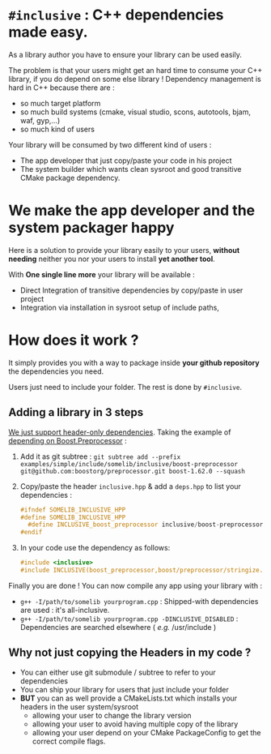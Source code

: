 # `#inclusive` : C++ dependencies made easy.
As a library author you have to ensure your library can be used easily. 

The problem is that your users might get an hard time to consume your C++ library, if you do depend on some else library ! Dependency management is hard in C++ because there are :
  - so much target platform
  - so much build systems (cmake, visual studio, scons, autotools, bjam, waf, gyp,...)
  - so much kind of users

Your library will be consumed by two different kind of users :
  - The app developer that just copy/paste your code in his project
  - The system builder which wants clean sysroot and good transitive CMake package dependency.

# We make the app developer and the system packager happy 
Here is a solution to provide your library easily to your users, **without needing** neither you nor your users to install **yet another tool**.

With **One single line more** your library will be available :

  - Direct Integration of transitive dependencies by copy/paste in user project
  - Integration via installation in sysroot setup of include paths, 

# How does it work ?
It simply provides you with a way to package inside **your github repository** the dependencies you need. 

Users just need to include your folder. The rest is done by `#inclusive`.

## Adding a library in 3 steps
[We just support header-only dependencies](doc/rationale/WHY_HEADER_ONLY.md). Taking the example of [depending on Boost.Preprocessor](examples/simple) :

  1. Add it as git subtree : `git subtree add --prefix examples/simple/include/somelib/inclusive/boost-preprocessor git@github.com:boostorg/preprocessor.git boost-1.62.0 --squash`
  2. Copy/paste the header `inclusive.hpp` & add a `deps.hpp` to list your dependencies :

      ```cpp
      #ifndef SOMELIB_INCLUSIVE_HPP
      #define SOMELIB_INCLUSIVE_HPP
        #define INCLUSIVE_boost_preprocessor inclusive/boost-preprocessor/include
      #endif
      ```

  3. In your code use the dependency as follows: 

      ```cpp
      #include <inclusive>
      #include INCLUSIVE(boost_preprocessor,boost/preprocessor/stringize.hpp)
      ```

Finally you are done ! You can now compile any app using your library with : 
  * `g++ -I/path/to/somelib yourprogram.cpp` : Shipped-with dependencies are used : it's all-inclusive. 
  * `g++ -I/path/to/somelib yourprogram.cpp -DINCLUSIVE_DISABLED` : Dependencies are searched elsewhere ( *e.g.* /usr/include )

## Why not just copying the Headers in my code ?

  - You can either use git submodule / subtree to refer to your dependencies
  - You can ship your library for users that just include your folder
  - **BUT** you can as well provide a CMakeLists.txt which installs your headers in the user system/sysroot
    * allowing your user to change the library version
    * allowing your user to avoid having multiple copy of the library
    * allowing your user depend on your CMake PackageConfig to get the correct compile flags.
